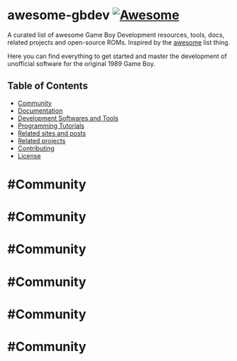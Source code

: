 ﻿# awesome-gbdev [![Awesome](https://cdn.rawgit.com/sindresorhus/awesome/d7305f38d29fed78fa85652e3a63e154dd8e8829/media/badge.svg)](#awesome-gbdev)

A curated list of awesome Game Boy Development resources, tools, docs, related projects and open-source ROMs. Inspired by the [awesome](https://github.com/sindresorhus/awesome) list thing.

Here you can find everything to get started and master the development of unofficial software for the original 1989 Game Boy.

## Table of Contents

- [Community](#community)
- [Documentation](#resources)
- [Development Softwares and Tools](#tutorials)
- [Programming Tutorials](#tools)
- [Related sites and posts](#i-want-to-contribute)
- [Related projects](#license)
- [Contributing](#license)
- [License](#license)


# #Community
# #Community
# #Community
# #Community
# #Community
# #Community
